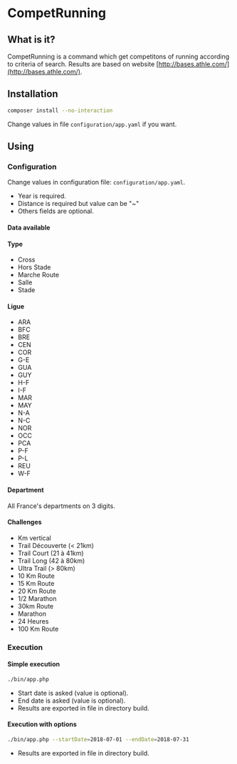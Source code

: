 # CompetRunning

## What is it?

CompetRunning is a command which get competitons of running according to criteria of search.
Results are based on website [http://bases.athle.com/](http://bases.athle.com/).

## Installation

```bash
composer install --no-interaction
```

Change values in file `configuration/app.yaml` if you want.

## Using

### Configuration

Change values in configuration file: `configuration/app.yaml`.

* Year is required.
* Distance is required but value can be "~"
* Others fields are optional.


#### Data available

#### Type

* Cross
* Hors Stade
* Marche Route
* Salle
* Stade

#### Ligue

* ARA
* BFC
* BRE
* CEN 
* COR
* G-E
* GUA
* GUY
* H-F
* I-F
* MAR
* MAY
* N-A
* N-C
* NOR
* OCC
* PCA
* P-F
* P-L
* REU
* W-F

#### Department

All France's departments on 3 digits.

#### Challenges

* Km vertical
* Trail Découverte (< 21km)
* Trail Court (21 à 41km)
* Trail Long (42 à 80km)
* Ultra Trail (> 80km)
* 10 Km Route
* 15 Km Route
* 20 Km Route
* 1/2 Marathon
* 30km Route
* Marathon
* 24 Heures
* 100 Km Route


### Execution

#### Simple execution

```bash
./bin/app.php
```

* Start date is asked (value is optional).
* End date is asked (value is optional).
* Results are exported in file in directory build.

#### Execution with options

```bash
./bin/app.php --startDate=2018-07-01 --endDate=2018-07-31
```

* Results are exported in file in directory build.
